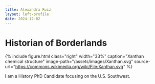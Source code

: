 ```yaml
---
title: Alexandra Ruiz
layout: left-profile
date: 2024-12-02
---
```



# Historian of Borderlands

{% include figure.html
  class="right"
  width="33%"
  caption="Xanthan chemical structure"
  image-path="/assets/images/Xanthan.svg"
  source-url="https://commons.wikimedia.org/wiki/File:Xanthan.svg"
%}

I am a History PhD Candidate focusing on the U.S. Southwest.